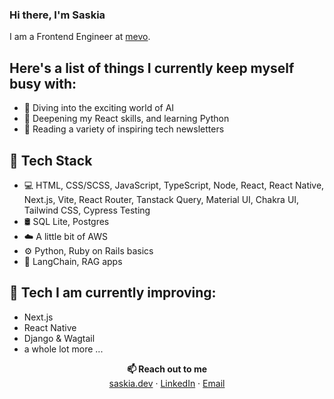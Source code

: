 ### Hi there, I'm Saskia

I am a Frontend Engineer at [mevo](https://mevo.co.nz/).

## Here's a list of things I currently keep myself busy with:

* 🤖  Diving into the exciting world of AI
* 🌱  Deepening my React skills, and learning Python
* 📰  Reading a variety of inspiring tech newsletters

## 💪 Tech Stack

* 💻  HTML, CSS/SCSS, JavaScript, TypeScript, Node, React, React Native, Next.js, Vite, React Router, Tanstack Query, Material UI, Chakra UI, Tailwind CSS, Cypress Testing
* 🛢️  SQL Lite, Postgres
* :cloud: A little bit of AWS
* ⚙️ Python, Ruby on Rails basics
* 🤖 LangChain, RAG apps

## 🔮 Tech I am currently improving:
* Next.js
* React Native
* Django & Wagtail
* a whole lot more ...

<p align=center>
<b>📫 Reach out to me</b> <br>
<a href="https://www.saskia.dev">saskia.dev</a> · <a href="https://www.linkedin.com/in/saskia-leinberger/">LinkedIn</a> · <a href="mailto:hello@saskia.dev">Email</a>
</p>
